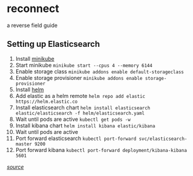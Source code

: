 # reconnect
a reverse field guide

## Setting up Elasticsearch
1. Install [minikube](https://minikube.sigs.k8s.io/docs/start/)
2. Start minikube `minikube start --cpus 4 --memory 6144`
3. Enable storage class `minikube addons enable default-storageclass`
4. Enable storage provisioner `minikube addons enable storage-provisioner`
5. Install [helm](https://helm.sh/)
6. Add elastic as a helm remote `helm repo add elastic https://helm.elastic.co`
7. Install elasticsearch chart `helm install elasticsearch  elastic/elasticsearch -f helm/elasticsearch.yaml`
8. Wait until pods are active `kubectl get pods -w`
9. Install kibana chart `helm install kibana elastic/kibana`
10. Wait until pods are active
11. Port forward elasticsearch `kubectl port-forward svc/elasticsearch-master 9200`
12. Port forward kibana `kubectl port-forward deployment/kibana-kibana 5601`

*[source](https://www.bogotobogo.com/DevOps/Docker/Docker_Kubernetes_ElasticSearch_with_Helm_minikube.php)*
